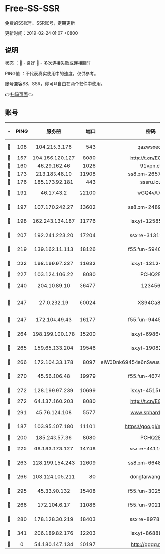 # Free-SS-SSR

免费的SS账号、SSR账号，定期更新

更新时间：2019-02-24 01:07 +0800

## 说明

状态     ：🙂 - 良好 🙁 - 多次连接失败或连接超时

PING值   ：不代表真实使用中的速度，仅供参考。

账号兼容SS、SSR，你可以自由在两个软件中使用。

👉[扫码页面](https://liesauer.github.io/free-ss-ssr.github.io/)👈

## 账号

|-|PING|服务器|端口|密码|加密方式|区域|
|:----:|:----:|:-----:|-----:|:----:|:----:|:----:|
|🙂|108|104.215.3.176|543|qazwsxedc|aes-256-gcm|JP|
|🙂|157|194.156.120.127|8080|http://t.cn/EGJIyrl|rc4-md5|RU|
|🙂|160|46.29.162.46|1026|91vpn.cf|rc4-md5|RU|
|🙂|173|213.183.48.10|11908|ss8.pm-26579445|rc4-md5|RU|
|🙂|176|185.173.92.181|443|sssru.icu|rc4-md5|RU|
|🙂|191|46.17.43.2|22100|wGQ4vA7D|aes-256-gcm|RU|
|🙂|197|107.170.242.27|13602|ss8.pm-24894084|aes-256-cfb|US|
|🙂|198|162.243.134.187|11776|isx.yt-12585814|aes-256-cfb|US|
|🙂|207|192.241.223.20|17204|ssx.re-31312379|aes-256-cfb|US|
|🙂|219|139.162.11.113|18126|f55.fun-59408328|aes-256-cfb|SG|
|🙂|222|198.199.97.237|11632|isx.yt-13124649|aes-256-cfb|US|
|🙂|227|103.124.106.22|8080|PCHQ2E|rc4-md5|US|
|🙂|240|204.10.89.10|36477|123456|aes-256-cfb|US|
|🙂|247|27.0.232.19|60024|XS94Ca8K|xchacha20-ietf-poly1305|HK|
|🙂|247|172.104.49.43|16177|f55.fun-94458242|aes-256-cfb|SG|
|🙂|264|198.199.100.178|15200|isx.yt-69864380|aes-256-cfb|US|
|🙂|265|159.65.133.204|19546|isx.yt-19082331|aes-256-cfb|SG|
|🙂|266|172.104.33.178|8097|eIW0Dnk69454e6nSwuspv9DmS201tQ0D|aes-256-cfb|SG|
|🙂|270|45.56.106.48|19979|f55.fun-46740647|aes-256-cfb|US|
|🙂|272|128.199.97.239|10699|isx.yt-45156697|aes-256-cfb|SG|
|🙂|272|64.137.160.203|8080|http://t.cn/EGJIyrl|rc4-md5|CA|
|🙂|291|45.76.124.108|5577|www.sphard.com|aes-256-cfb|AU|
|🙂|187|103.95.207.180|11101|https://goo.gl/m1zu1p|chacha20-ietf|CN|
|🙂|200|185.243.57.36|8080|PCHQ2E|rc4-md5|US|
|🙂|225|68.183.173.127|14748|ssx.re-44110237|aes-256-cfb|US|
|🙂|263|128.199.154.243|12609|ss8.pm-66482208|aes-256-cfb|SG|
|🙂|266|103.124.105.211|80|dongtaiwang.com|aes-256-cfb|US|
|🙂|295|45.33.90.132|15408|f55.fun-30254973|aes-256-cfb|US|
|🙁|266|172.104.6.17|11086|f55.fun-90218107|aes-256-cfb|US|
|🙁|280|178.128.30.219|18403|ssx.re-89783245|aes-256-cfb|SG|
|🙁|341|206.189.82.176|12203|isx.yt-86888491|aes-256-cfb|SG|
|🙁|0|54.180.147.134|20197|http://gggg.rocks|chacha20|KR|

